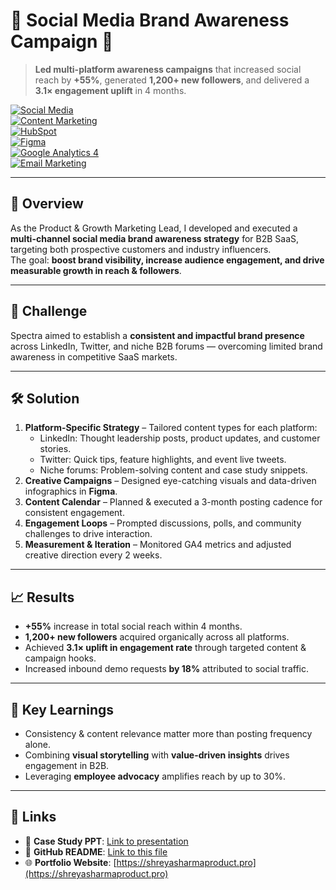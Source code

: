 # 📣 Social Media Brand Awareness Campaign 🚀

> **Led multi-platform awareness campaigns** that increased social reach by **+55%**, generated **1,200+ new followers**, and delivered a **3.1× engagement uplift** in 4 months.

[![Social Media](https://img.shields.io/badge/Social%20Media-1DA1F2?style=for-the-badge&logo=twitter&logoColor=white)]()  
[![Content Marketing](https://img.shields.io/badge/Content%20Marketing-FF4500?style=for-the-badge&logoColor=white)]()  
[![HubSpot](https://img.shields.io/badge/HubSpot-FF7A59?style=for-the-badge&logo=hubspot&logoColor=white)]()  
[![Figma](https://img.shields.io/badge/Figma-F24E1E?style=for-the-badge&logo=figma&logoColor=white)]()  
[![Google Analytics 4](https://img.shields.io/badge/GA4-4285F4?style=for-the-badge&logo=googleanalytics&logoColor=white)]()  
[![Email Marketing](https://img.shields.io/badge/Email%20Marketing-0073AA?style=for-the-badge&logo=mailchimp&logoColor=white)]()

---

## 📌 Overview
As the Product & Growth Marketing Lead, I developed and executed a **multi-channel social media brand awareness strategy** for B2B SaaS, targeting both prospective customers and industry influencers.  
The goal: **boost brand visibility, increase audience engagement, and drive measurable growth in reach & followers**.

---

## 🎯 Challenge
Spectra aimed to establish a **consistent and impactful brand presence** across LinkedIn, Twitter, and niche B2B forums — overcoming limited brand awareness in competitive SaaS markets.

---

## 🛠 Solution
1. **Platform-Specific Strategy** – Tailored content types for each platform:
   - LinkedIn: Thought leadership posts, product updates, and customer stories.
   - Twitter: Quick tips, feature highlights, and event live tweets.
   - Niche forums: Problem-solving content and case study snippets.
2. **Creative Campaigns** – Designed eye-catching visuals and data-driven infographics in **Figma**.
3. **Content Calendar** – Planned & executed a 3-month posting cadence for consistent engagement.
4. **Engagement Loops** – Prompted discussions, polls, and community challenges to drive interaction.
5. **Measurement & Iteration** – Monitored GA4 metrics and adjusted creative direction every 2 weeks.

---

## 📈 Results
- **+55%** increase in total social reach within 4 months.
- **1,200+ new followers** acquired organically across all platforms.
- Achieved **3.1× uplift in engagement rate** through targeted content & campaign hooks.
- Increased inbound demo requests **by 18%** attributed to social traffic.

---

## 🧠 Key Learnings
- Consistency & content relevance matter more than posting frequency alone.
- Combining **visual storytelling** with **value-driven insights** drives engagement in B2B.
- Leveraging **employee advocacy** amplifies reach by up to 30%.

---

## 🔗 Links
- 📄 **Case Study PPT**: [Link to presentation]()
- 📂 **GitHub README**: [Link to this file]()
- 🌐 **Portfolio Website**: [https://shreyasharmaproduct.pro](https://shreyasharmaproduct.pro)
